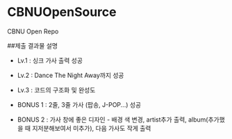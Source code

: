 # CBNUOpenSource
CBNU Open Repo

##제출 결과물 설명
* Lv.1 : 싱크 가사 출력 성공

* Lv.2 : Dance The Night Away까지 성공 

* Lv.3 : 코드의 구조화 및 완성도 

* BONUS 1 : 2줄, 3줄 가사 (팝송, J-POP...) 성공

* BONUS 2 : 가사 창에 좋은 디자인 - 배경 색 변경, artist추가 출력, album(추가했을 때 지저분해보여서 미추가), 다음 가사도 작게 출력
